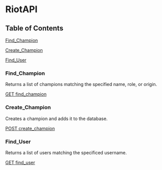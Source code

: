 # RiotAPI

## Table of Contents

[Find_Champion](README.md#Find_Champion)

[Create_Champion](README.md#Create_Champion)

[Find_User](README.md#Find_User)

### Find_Champion

Returns a list of champions matching the specified name, role, or origin.

[GET find_champion](Find_Champion.md)

### Create_Champion

Creates a champion and adds it to the database.

[POST create_champion](Create_Champion.md)

### Find_User

Returns a list of users matching the specificed username.

[GET find_user](Find_User.md)